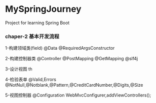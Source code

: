 # MySpringJourney
Project for learning Spring Boot

### chaper-2 基本开发流程

1-构建领域类(field)
  @Data
  @RequiredArgsConstructor

2-构建控制器类
  @Controller
  @PostMapping
  @GetMapping
  @slf4j

3-设计视图
  th
  
4-检验表单
  @Valid,Errors
  @NotNull,@Notblank,@Pattern,@CreditCardNumber,@Digits,@Size
  
5-视图控制器
  @Configuration
  WebMvcConfigurer,addViewControllers();
  
  
